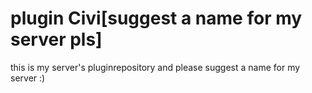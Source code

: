 # plugin Civi[suggest a name for my server pls]
this is my server's pluginrepository and please suggest a name for my server :)
